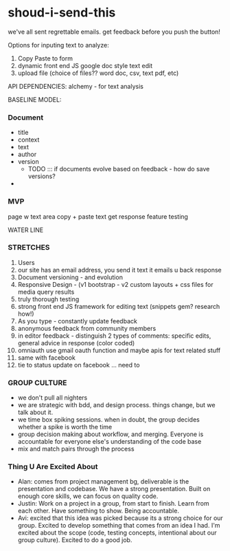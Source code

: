shoud-i-send-this
=================

we've all sent regrettable emails. get feedback before you push the button!

Options for inputing text to analyze:
1) Copy Paste to form 
2) dynamic front end JS google doc style text edit 
3) upload file (choice of files?? word doc, csv, text pdf, etc)

API DEPENDENCIES:
alchemy - for text analysis

BASELINE MODEL: 
### Document
- title 
- context
- text
- author
- version
  - TODO ::: if documents evolve based on feedback - how do save versions? 
-


### MVP 
page w text area 
copy + paste text
get response 
feature testing

WATER LINE

### STRETCHES 

1) Users 
2) our site has an email address, you send it text it emails u back response
3) Document versioning - and evolution 
4) Responsive Design - (v1 bootstrap - v2 custom layouts + css files for media query results
5) truly thorough testing
6) strong front end JS framework for editing text (snippets gem? research how!)
7) As you type - constantly update feedback 
8) anonymous feedback from community members
9) in editor feedback - distinguish 2 types of comments: specific edits, general advice in response (color coded)
10) omniauth use gmail oauth function and maybe apis for text related stuff
11) same with facebook 
12) tie to status update on facebook ... need to

### GROUP CULTURE
- we don't pull all nighters
- we are strategic with bdd, and design process. things change, but we talk about it.
- we time box spiking sessions. when in doubt, the group decides whether a spike is worth the time
- group decision making about workflow, and merging. Everyone is accountable for everyone else's understanding of the code base
- mix and match pairs through the process

### Thing U Are Excited About 
- Alan: comes from project management bg, deliverable is the presentation and codebase. We have a strong presentation. Built on enough core skills, we can focus on quality code.
- Justin: Work on a project in a group, from start to finish. Learn from each other. Have something to show. Being accountable. 
- Avi: excited that this idea was picked because its a strong choice for our group. Excited to develop something that comes from an idea I had. I'm excited about the scope (code, testing concepts, intentional about our group culture). Excited to do a good job.



